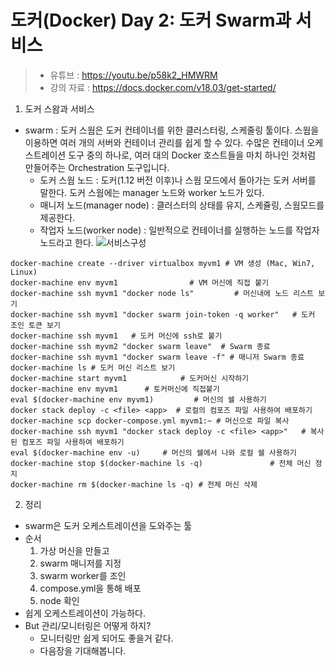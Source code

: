 도커(Docker) Day 2: 도커 Swarm과 서비스
===================================

> * 유튜브 : https://youtu.be/p58k2_HMWRM
> * 강의 자료 : https://docs.docker.com/v18.03/get-started/

1. 도커 스왐과 서비스
  * swarm : 도커 스웜은 도커 컨테이너를 위한 클러스터링, 스케줄링 툴이다. 스웜을 이용하면 여러 개의 서버와 컨테이너 관리를 쉽게 할 수 있다. 수많은 컨테이너 오케스트레이션 도구 중의 하나로, 여러 대의 Docker 호스트들을 마치 하나인 것처럼 만들어주는 Orchestration 도구입니다.
    * 도커 스웜 노드 : 도커(1.12 버전 이후)나 스웜 모드에서 돌아가는 도커 서버를 말한다. 도커 스웜에는 manager 노드와 worker 노드가 있다.
    * 매니저 노드(manager node) : 클러스터의 상태를 유지, 스케쥴링, 스웜모드를 제공한다.
    * 작업자 노드(worker node) : 일반적으로 컨테이너를 실행하는 노드를 작업자 노드라고 한다.
    ![서비스구성](https://docs.docker.com/v18.03/engine/swarm/images/ingress-routing-mesh.png)

```
docker-machine create --driver virtualbox myvm1 # VM 생성 (Mac, Win7, Linux)
docker-machine env myvm1                # VM 머신에 직접 붙기
docker-machine ssh myvm1 "docker node ls"         # 머신내에 노드 리스트 보기
docker-machine ssh myvm1 "docker swarm join-token -q worker"   # 도커 조인 토큰 보기
docker-machine ssh myvm1   # 도커 머신에 ssh로 붙기
docker-machine ssh myvm2 "docker swarm leave"  # Swarm 종료
docker-machine ssh myvm1 "docker swarm leave -f" # 매니저 Swarm 종료
docker-machine ls # 도커 머신 리스트 보기
docker-machine start myvm1            # 도커머신 시작하기
docker-machine env myvm1      # 토커머신에 직접붙기
eval $(docker-machine env myvm1)         # 머신의 쉘 사용하기
docker stack deploy -c <file> <app>  # 로컬의 컴포즈 파일 사용하여 배포하기
docker-machine scp docker-compose.yml myvm1:~ # 머신으로 파일 복사
docker-machine ssh myvm1 "docker stack deploy -c <file> <app>"   # 복사된 컴포즈 파일 사용하여 배포하기
eval $(docker-machine env -u)     # 머신의 쉘에서 나와 로컬 쉘 사용하기
docker-machine stop $(docker-machine ls -q)               # 전체 머신 정지
docker-machine rm $(docker-machine ls -q) # 전체 머신 삭제
```

2. 정리
  * swarm은 도커 오케스트레이션을 도와주는 툴
  * 순서
    1. 가상 머신을 만들고
    2. swarm 매니저를 지정
    3. swarm worker를 조인
    4. compose.yml을 통해 배포
    5. node 확인
  * 쉽게 오케스트레이션이 가능하다.
  * But 관리/모니터링은 어떻게 하지?
    * 모니터링만 쉽게 되어도 좋을거 같다.
    * 다음장을 기대해봅니다.
